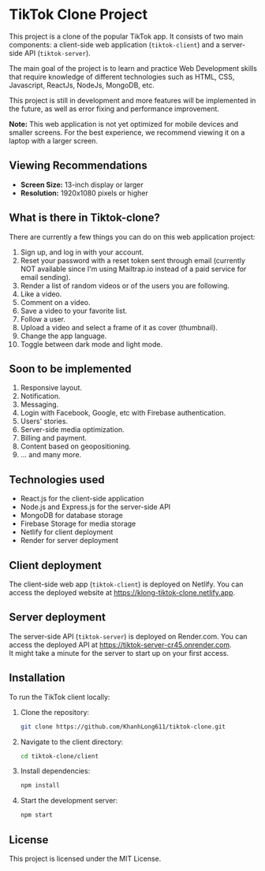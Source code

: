 # TikTok Clone Project

This project is a clone of the popular TikTok app. It consists of two main components: a client-side web application (`tiktok-client`) and a server-side API (`tiktok-server`).

The main goal of the project is to learn and practice Web Development skills that require knowledge of different technologies such as HTML, CSS, Javascript, ReactJs, NodeJs, MongoDB, etc.

This project is still in development and more features will be implemented in the future, as well as error fixing and performance improvement.

**Note:** This web application is not yet optimized for mobile devices and smaller screens. For the best experience, we recommend viewing it on a laptop with a larger screen.

## Viewing Recommendations

- **Screen Size:** 13-inch display or larger
- **Resolution:** 1920x1080 pixels or higher

## What is there in Tiktok-clone?

There are currently a few things you can do on this web application project:

1. Sign up, and log in with your account.
2. Reset your password with a reset token sent through email (currently NOT available since I'm using Mailtrap.io instead of a paid service for email sending).
3. Render a list of random videos or of the users you are following.
4. Like a video.
5. Comment on a video.
6. Save a video to your favorite list.
7. Follow a user.
8. Upload a video and select a frame of it as cover (thumbnail).
9. Change the app language.
10. Toggle between dark mode and light mode.

## Soon to be implemented

1. Responsive layout.
2. Notification.
3. Messaging.
4. Login with Facebook, Google, etc with Firebase authentication.
5. Users' stories.
6. Server-side media optimization.
7. Billing and payment.
8. Content based on geopositioning.
9. ... and many more.

## Technologies used

- React.js for the client-side application
- Node.js and Express.js for the server-side API
- MongoDB for database storage
- Firebase Storage for media storage
- Netlify for client deployment
- Render for server deployment

## Client deployment

The client-side web app (`tiktok-client`) is deployed on Netlify. You can access the deployed website at https://klong-tiktok-clone.netlify.app.

## Server deployment

The server-side API (`tiktok-server`) is deployed on Render.com. You can access the deployed API at https://tiktok-server-cr45.onrender.com. <br/>
It might take a minute for the server to start up on your first access.

## Installation

To run the TikTok client locally:

1. Clone the repository:

   ```bash
   git clone https://github.com/KhanhLong611/tiktok-clone.git

   ```

2. Navigate to the client directory:

   ```bash
   cd tiktok-clone/client

   ```

3. Install dependencies:

   ```bash
   npm install

   ```

4. Start the development server:
   ```bash
   npm start
   ```

## License

This project is licensed under the MIT License.
